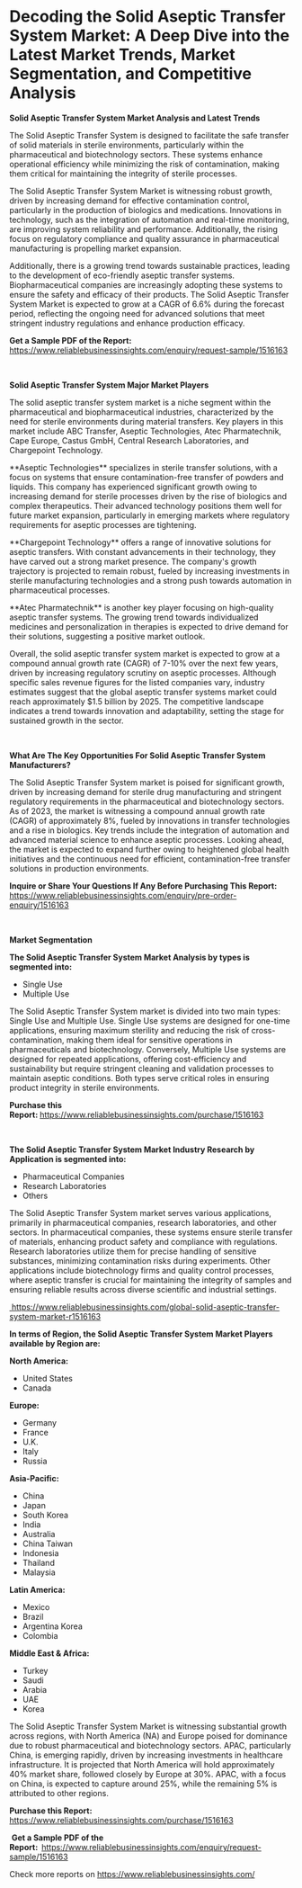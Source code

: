 <p><h1>Decoding the Solid Aseptic Transfer System Market: A Deep Dive into the Latest Market Trends, Market Segmentation, and Competitive Analysis</h1></p><p><strong>Solid Aseptic Transfer System Market Analysis and Latest Trends</strong></p>
<p><p>The Solid Aseptic Transfer System is designed to facilitate the safe transfer of solid materials in sterile environments, particularly within the pharmaceutical and biotechnology sectors. These systems enhance operational efficiency while minimizing the risk of contamination, making them critical for maintaining the integrity of sterile processes. </p><p>The Solid Aseptic Transfer System Market is witnessing robust growth, driven by increasing demand for effective contamination control, particularly in the production of biologics and medications. Innovations in technology, such as the integration of automation and real-time monitoring, are improving system reliability and performance. Additionally, the rising focus on regulatory compliance and quality assurance in pharmaceutical manufacturing is propelling market expansion.</p><p>Additionally, there is a growing trend towards sustainable practices, leading to the development of eco-friendly aseptic transfer systems. Biopharmaceutical companies are increasingly adopting these systems to ensure the safety and efficacy of their products. The Solid Aseptic Transfer System Market is expected to grow at a CAGR of 6.6% during the forecast period, reflecting the ongoing need for advanced solutions that meet stringent industry regulations and enhance production efficacy.</p></p>
<p><strong>Get a Sample PDF of the Report:&nbsp;</strong> <a href="https://www.reliablebusinessinsights.com/enquiry/request-sample/1516163?utm_campaign=1106&utm_medium=2&utm_source=Github&utm_content=ia&utm_term=18012025&utm_id=solid-aseptic-transfer-system">https://www.reliablebusinessinsights.com/enquiry/request-sample/1516163</a></p>
<p>&nbsp;</p>
<p><strong>Solid Aseptic Transfer System Major Market Players</strong></p>
<p><p>The solid aseptic transfer system market is a niche segment within the pharmaceutical and biopharmaceutical industries, characterized by the need for sterile environments during material transfers. Key players in this market include ABC Transfer, Aseptic Technologies, Atec Pharmatechnik, Cape Europe, Castus GmbH, Central Research Laboratories, and Chargepoint Technology.</p><p>**Aseptic Technologies** specializes in sterile transfer solutions, with a focus on systems that ensure contamination-free transfer of powders and liquids. This company has experienced significant growth owing to increasing demand for sterile processes driven by the rise of biologics and complex therapeutics. Their advanced technology positions them well for future market expansion, particularly in emerging markets where regulatory requirements for aseptic processes are tightening.</p><p>**Chargepoint Technology** offers a range of innovative solutions for aseptic transfers. With constant advancements in their technology, they have carved out a strong market presence. The company's growth trajectory is projected to remain robust, fueled by increasing investments in sterile manufacturing technologies and a strong push towards automation in pharmaceutical processes.</p><p>**Atec Pharmatechnik** is another key player focusing on high-quality aseptic transfer systems. The growing trend towards individualized medicines and personalization in therapies is expected to drive demand for their solutions, suggesting a positive market outlook.</p><p>Overall, the solid aseptic transfer system market is expected to grow at a compound annual growth rate (CAGR) of 7-10% over the next few years, driven by increasing regulatory scrutiny on aseptic processes. Although specific sales revenue figures for the listed companies vary, industry estimates suggest that the global aseptic transfer systems market could reach approximately $1.5 billion by 2025. The competitive landscape indicates a trend towards innovation and adaptability, setting the stage for sustained growth in the sector.</p></p>
<p>&nbsp;</p>
<p><strong>What Are The Key Opportunities For Solid Aseptic Transfer System Manufacturers?</strong></p>
<p><p>The Solid Aseptic Transfer System market is poised for significant growth, driven by increasing demand for sterile drug manufacturing and stringent regulatory requirements in the pharmaceutical and biotechnology sectors. As of 2023, the market is witnessing a compound annual growth rate (CAGR) of approximately 8%, fueled by innovations in transfer technologies and a rise in biologics. Key trends include the integration of automation and advanced material science to enhance aseptic processes. Looking ahead, the market is expected to expand further owing to heightened global health initiatives and the continuous need for efficient, contamination-free transfer solutions in production environments.</p></p>
<p><strong>Inquire or Share Your Questions If Any Before Purchasing This Report:</strong> <a href="https://www.reliablebusinessinsights.com/enquiry/pre-order-enquiry/1516163?utm_campaign=1106&utm_medium=2&utm_source=Github&utm_content=ia&utm_term=18012025&utm_id=solid-aseptic-transfer-system">https://www.reliablebusinessinsights.com/enquiry/pre-order-enquiry/1516163</a></p>
<p>&nbsp;</p>
<p><strong>Market Segmentation</strong></p>
<p><strong>The Solid Aseptic Transfer System Market Analysis by types is segmented into:</strong></p>
<p><ul><li>Single Use</li><li>Multiple Use</li></ul></p>
<p><p>The Solid Aseptic Transfer System market is divided into two main types: Single Use and Multiple Use. Single Use systems are designed for one-time applications, ensuring maximum sterility and reducing the risk of cross-contamination, making them ideal for sensitive operations in pharmaceuticals and biotechnology. Conversely, Multiple Use systems are designed for repeated applications, offering cost-efficiency and sustainability but require stringent cleaning and validation processes to maintain aseptic conditions. Both types serve critical roles in ensuring product integrity in sterile environments.</p></p>
<p><strong>Purchase this Report:&nbsp;</strong><a href="https://www.reliablebusinessinsights.com/purchase/1516163?utm_campaign=1106&utm_medium=2&utm_source=Github&utm_content=ia&utm_term=18012025&utm_id=solid-aseptic-transfer-system">https://www.reliablebusinessinsights.com/purchase/1516163</a></p>
<p>&nbsp;</p>
<p><strong>The Solid Aseptic Transfer System Market Industry Research by Application is segmented into:</strong></p>
<p><ul><li>Pharmaceutical Companies</li><li>Research Laboratories</li><li>Others</li></ul></p>
<p><p>The Solid Aseptic Transfer System market serves various applications, primarily in pharmaceutical companies, research laboratories, and other sectors. In pharmaceutical companies, these systems ensure sterile transfer of materials, enhancing product safety and compliance with regulations. Research laboratories utilize them for precise handling of sensitive substances, minimizing contamination risks during experiments. Other applications include biotechnology firms and quality control processes, where aseptic transfer is crucial for maintaining the integrity of samples and ensuring reliable results across diverse scientific and industrial settings.</p></p>
<p><a href="https://www.reliablebusinessinsights.com/global-solid-aseptic-transfer-system-market-r1516163?utm_campaign=1106&utm_medium=2&utm_source=Github&utm_content=ia&utm_term=18012025&utm_id=solid-aseptic-transfer-system">&nbsp;https://www.reliablebusinessinsights.com/global-solid-aseptic-transfer-system-market-r1516163</a></p>
<p><strong>In terms of Region, the Solid Aseptic Transfer System Market Players available by Region are:</strong></p>
<p>
    <p> <strong> North America: </strong>
        <ul>
            <li>United States</li>
            <li>Canada</li>
        </ul>
        </p> 
    <p> <strong> Europe: </strong>
        <ul>
            <li>Germany</li>
            <li>France</li>
            <li>U.K.</li>
            <li>Italy</li>
            <li>Russia</li>
        </ul>
        </p> 
    <p> <strong> Asia-Pacific: </strong>
        <ul>
            <li>China</li>
            <li>Japan</li>
            <li>South Korea</li>
            <li>India</li>
            <li>Australia</li>
            <li>China Taiwan</li>
            <li>Indonesia</li>
            <li>Thailand</li>
            <li>Malaysia</li>
        </ul>
        </p> 
    <p> <strong> Latin America: </strong>
        <ul>
            <li>Mexico</li>
            <li>Brazil</li>
            <li>Argentina Korea</li>
            <li>Colombia</li>
        </ul>
        </p> 
    <p> <strong> Middle East & Africa: </strong>
        <ul>
            <li>Turkey</li>
            <li>Saudi</li>
            <li>Arabia</li>
            <li>UAE</li>
            <li>Korea</li>
        </ul>
    </p>
    </p>
<p><p>The Solid Aseptic Transfer System Market is witnessing substantial growth across regions, with North America (NA) and Europe poised for dominance due to robust pharmaceutical and biotechnology sectors. APAC, particularly China, is emerging rapidly, driven by increasing investments in healthcare infrastructure. It is projected that North America will hold approximately 40% market share, followed closely by Europe at 30%. APAC, with a focus on China, is expected to capture around 25%, while the remaining 5% is attributed to other regions.</p></p>
<p><strong>Purchase this Report: </strong><a href="https://www.reliablebusinessinsights.com/purchase/1516163?utm_campaign=1106&utm_medium=2&utm_source=Github&utm_content=ia&utm_term=18012025&utm_id=solid-aseptic-transfer-system">https://www.reliablebusinessinsights.com/purchase/1516163</a></p>
<p>&nbsp;<strong>Get a Sample PDF of the Report:&nbsp;&nbsp;</strong><a href="https://www.reliablebusinessinsights.com/enquiry/request-sample/1516163?utm_campaign=1106&utm_medium=2&utm_source=Github&utm_content=ia&utm_term=18012025&utm_id=solid-aseptic-transfer-system">https://www.reliablebusinessinsights.com/enquiry/request-sample/1516163</a></p>
<p><strong></strong></p>
<p>Check more reports on <a href="https://www.reliablebusinessinsights.com/?utm_campaign=1106&utm_medium=2&utm_source=Github&utm_content=ia&utm_term=18012025&utm_id=solid-aseptic-transfer-system">https://www.reliablebusinessinsights.com/</a></p>